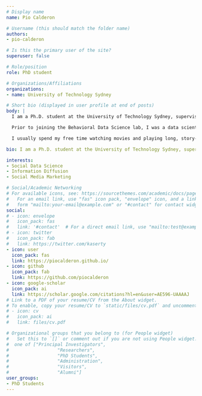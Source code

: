 ```yaml
---
# Display name
name: Pio Calderon

# Username (this should match the folder name)
authors:
- pio-calderon

# Is this the primary user of the site?
superuser: false

# Role/position
role: PhD student

# Organizations/Affiliations
organizations:
- name: University of Technology Sydney

# Short bio (displayed in user profile at end of posts)
body: | 
  I am a Ph.D. student at the University of Technology Sydney, supervised by Dr. Marian Andrei-Rizoiu. My research interests revolve around (1) modeling how information and influence bleed across different online platforms, and (2) how we can leverage these models in social media marketing.

  Prior to joining the Behavioral Data Science lab, I was a data scientist at the marketing AI startup Neuro Flash, where I helped brands optimize their marketing message and gain better insight on consumer understanding using a mix of NLP and image models. I also served as a data scientist and consultant at the fintech startup Ayannah, wherein I initiated efforts to leverage their transactional data (i.e. remittance  and airtime credits) to better understand the profile and usage patterns of their customer base.

  I usually spend my free time watching movies and playing long, story-driven Japanese RPGs. I'm also an avid traveler and love going on solo backpacking trips to explore new cultures. I'm constantly thinking about how I can applying data science tools to analyze popular media. When I have the time, I write about my travels and data experiments on my [blog](https://piocalderon.github.io/).

bio: I am a Ph.D. student at the University of Technology Sydney, supervised by Dr. Marian Andrei-Rizoiu. My research interests revolve around (1) modeling how information and influence bleed across different online platforms, and (2) how we can leverage these models in social media marketing.

interests:
- Social Data Science
- Information Diffusion
- Social Media Marketing

# Social/Academic Networking
# For available icons, see: https://sourcethemes.com/academic/docs/page-builder/#icons
#   For an email link, use "fas" icon pack, "envelope" icon, and a link in the
#   form "mailto:your-email@example.com" or "#contact" for contact widget.
social:
# - icon: envelope
#   icon_pack: fas
#   link: '#contact'  # For a direct email link, use "mailto:test@example.org".
# - icon: twitter
#   icon_pack: fab
#   link: https://twitter.com/kaserty
- icon: user
  icon_pack: fas
  link: https://piocalderon.github.io/
- icon: github
  icon_pack: fab
  link: https://github.com/piocalderon
- icon: google-scholar
  icon_pack: ai
  link: https://scholar.google.com/citations?hl=en&user=AE596-UAAAAJ
# Link to a PDF of your resume/CV from the About widget.
# To enable, copy your resume/CV to `static/files/cv.pdf` and uncomment the lines below.
# - icon: cv
#   icon_pack: ai
#   link: files/cv.pdf

# Organizational groups that you belong to (for People widget)
#   Set this to `[]` or comment out if you are not using People widget.
#  one of ["Principal Investigators",
#                  "Researchers",
#                  "PhD Students",
#                  "Administration",
#                  "Visitors",
#                  "Alumni"]
user_groups:
- PhD Students
---
```

